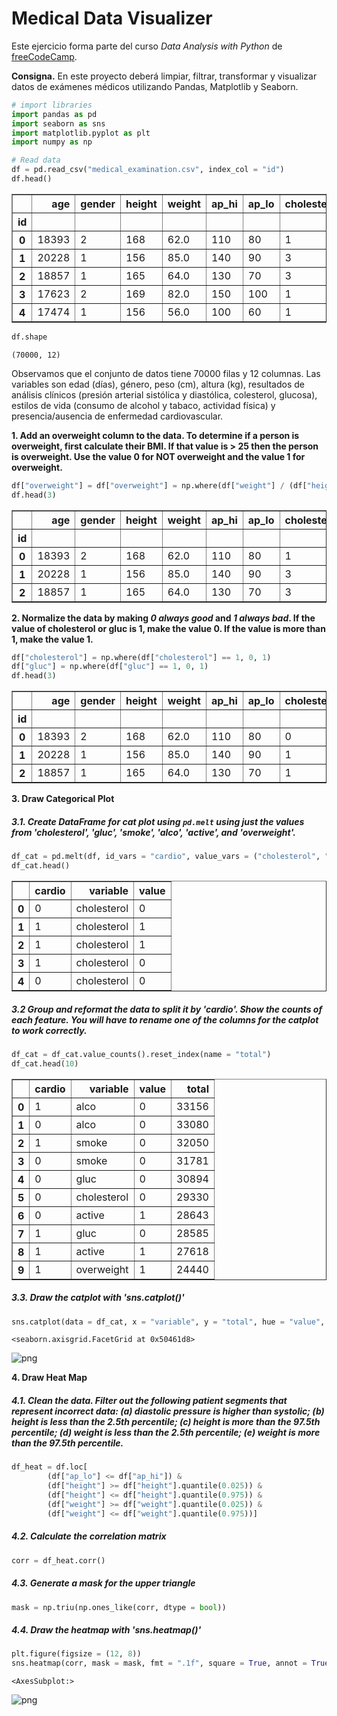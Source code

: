 # Medical Data Visualizer

Este ejercicio forma parte del curso *Data Analysis with Python* de [freeCodeCamp](https://www.freecodecamp.org/learn/data-analysis-with-python/).

**Consigna.** En este proyecto deberá limpiar, filtrar, transformar y visualizar datos de exámenes médicos utilizando Pandas, Matplotlib y Seaborn.


```python
# import libraries
import pandas as pd
import seaborn as sns
import matplotlib.pyplot as plt
import numpy as np
```


```python
# Read data
df = pd.read_csv("medical_examination.csv", index_col = "id")
df.head()
```




<div>
<style scoped>
    .dataframe tbody tr th:only-of-type {
        vertical-align: middle;
    }

    .dataframe tbody tr th {
        vertical-align: top;
    }

    .dataframe thead th {
        text-align: right;
    }
</style>
<table border="1" class="dataframe">
  <thead>
    <tr style="text-align: right;">
      <th></th>
      <th>age</th>
      <th>gender</th>
      <th>height</th>
      <th>weight</th>
      <th>ap_hi</th>
      <th>ap_lo</th>
      <th>cholesterol</th>
      <th>gluc</th>
      <th>smoke</th>
      <th>alco</th>
      <th>active</th>
      <th>cardio</th>
    </tr>
    <tr>
      <th>id</th>
      <th></th>
      <th></th>
      <th></th>
      <th></th>
      <th></th>
      <th></th>
      <th></th>
      <th></th>
      <th></th>
      <th></th>
      <th></th>
      <th></th>
    </tr>
  </thead>
  <tbody>
    <tr>
      <th>0</th>
      <td>18393</td>
      <td>2</td>
      <td>168</td>
      <td>62.0</td>
      <td>110</td>
      <td>80</td>
      <td>1</td>
      <td>1</td>
      <td>0</td>
      <td>0</td>
      <td>1</td>
      <td>0</td>
    </tr>
    <tr>
      <th>1</th>
      <td>20228</td>
      <td>1</td>
      <td>156</td>
      <td>85.0</td>
      <td>140</td>
      <td>90</td>
      <td>3</td>
      <td>1</td>
      <td>0</td>
      <td>0</td>
      <td>1</td>
      <td>1</td>
    </tr>
    <tr>
      <th>2</th>
      <td>18857</td>
      <td>1</td>
      <td>165</td>
      <td>64.0</td>
      <td>130</td>
      <td>70</td>
      <td>3</td>
      <td>1</td>
      <td>0</td>
      <td>0</td>
      <td>0</td>
      <td>1</td>
    </tr>
    <tr>
      <th>3</th>
      <td>17623</td>
      <td>2</td>
      <td>169</td>
      <td>82.0</td>
      <td>150</td>
      <td>100</td>
      <td>1</td>
      <td>1</td>
      <td>0</td>
      <td>0</td>
      <td>1</td>
      <td>1</td>
    </tr>
    <tr>
      <th>4</th>
      <td>17474</td>
      <td>1</td>
      <td>156</td>
      <td>56.0</td>
      <td>100</td>
      <td>60</td>
      <td>1</td>
      <td>1</td>
      <td>0</td>
      <td>0</td>
      <td>0</td>
      <td>0</td>
    </tr>
  </tbody>
</table>
</div>




```python
df.shape
```




    (70000, 12)



Observamos que el conjunto de datos tiene 70000 filas y 12 columnas. Las variables son edad (días), género, peso (cm),  altura (kg), resultados de análisis clínicos (presión arterial sistólica y diastólica, colesterol, glucosa), estilos de vida (consumo de alcohol y tabaco, actividad física) y presencia/ausencia de enfermedad cardiovascular.

**1. Add an overweight column to the data. To determine if a person is overweight, first calculate their BMI. If that value is > 25 then the person is overweight. Use the value 0 for NOT overweight and the value 1 for overweight.**


```python
df["overweight"] = df["overweight"] = np.where(df["weight"] / (df["height"] / 100 ) ** 2 > 25, 1, 0)
df.head(3)
```




<div>
<style scoped>
    .dataframe tbody tr th:only-of-type {
        vertical-align: middle;
    }

    .dataframe tbody tr th {
        vertical-align: top;
    }

    .dataframe thead th {
        text-align: right;
    }
</style>
<table border="1" class="dataframe">
  <thead>
    <tr style="text-align: right;">
      <th></th>
      <th>age</th>
      <th>gender</th>
      <th>height</th>
      <th>weight</th>
      <th>ap_hi</th>
      <th>ap_lo</th>
      <th>cholesterol</th>
      <th>gluc</th>
      <th>smoke</th>
      <th>alco</th>
      <th>active</th>
      <th>cardio</th>
      <th>overweight</th>
    </tr>
    <tr>
      <th>id</th>
      <th></th>
      <th></th>
      <th></th>
      <th></th>
      <th></th>
      <th></th>
      <th></th>
      <th></th>
      <th></th>
      <th></th>
      <th></th>
      <th></th>
      <th></th>
    </tr>
  </thead>
  <tbody>
    <tr>
      <th>0</th>
      <td>18393</td>
      <td>2</td>
      <td>168</td>
      <td>62.0</td>
      <td>110</td>
      <td>80</td>
      <td>1</td>
      <td>1</td>
      <td>0</td>
      <td>0</td>
      <td>1</td>
      <td>0</td>
      <td>0</td>
    </tr>
    <tr>
      <th>1</th>
      <td>20228</td>
      <td>1</td>
      <td>156</td>
      <td>85.0</td>
      <td>140</td>
      <td>90</td>
      <td>3</td>
      <td>1</td>
      <td>0</td>
      <td>0</td>
      <td>1</td>
      <td>1</td>
      <td>1</td>
    </tr>
    <tr>
      <th>2</th>
      <td>18857</td>
      <td>1</td>
      <td>165</td>
      <td>64.0</td>
      <td>130</td>
      <td>70</td>
      <td>3</td>
      <td>1</td>
      <td>0</td>
      <td>0</td>
      <td>0</td>
      <td>1</td>
      <td>0</td>
    </tr>
  </tbody>
</table>
</div>



**2. Normalize the data by making *0 always good* and *1 always bad*. If the value of cholesterol or gluc is 1, make the value 0. If the value is more than 1, make the value 1.**


```python
df["cholesterol"] = np.where(df["cholesterol"] == 1, 0, 1)
df["gluc"] = np.where(df["gluc"] == 1, 0, 1)
df.head(3)
```




<div>
<style scoped>
    .dataframe tbody tr th:only-of-type {
        vertical-align: middle;
    }

    .dataframe tbody tr th {
        vertical-align: top;
    }

    .dataframe thead th {
        text-align: right;
    }
</style>
<table border="1" class="dataframe">
  <thead>
    <tr style="text-align: right;">
      <th></th>
      <th>age</th>
      <th>gender</th>
      <th>height</th>
      <th>weight</th>
      <th>ap_hi</th>
      <th>ap_lo</th>
      <th>cholesterol</th>
      <th>gluc</th>
      <th>smoke</th>
      <th>alco</th>
      <th>active</th>
      <th>cardio</th>
      <th>overweight</th>
    </tr>
    <tr>
      <th>id</th>
      <th></th>
      <th></th>
      <th></th>
      <th></th>
      <th></th>
      <th></th>
      <th></th>
      <th></th>
      <th></th>
      <th></th>
      <th></th>
      <th></th>
      <th></th>
    </tr>
  </thead>
  <tbody>
    <tr>
      <th>0</th>
      <td>18393</td>
      <td>2</td>
      <td>168</td>
      <td>62.0</td>
      <td>110</td>
      <td>80</td>
      <td>0</td>
      <td>0</td>
      <td>0</td>
      <td>0</td>
      <td>1</td>
      <td>0</td>
      <td>0</td>
    </tr>
    <tr>
      <th>1</th>
      <td>20228</td>
      <td>1</td>
      <td>156</td>
      <td>85.0</td>
      <td>140</td>
      <td>90</td>
      <td>1</td>
      <td>0</td>
      <td>0</td>
      <td>0</td>
      <td>1</td>
      <td>1</td>
      <td>1</td>
    </tr>
    <tr>
      <th>2</th>
      <td>18857</td>
      <td>1</td>
      <td>165</td>
      <td>64.0</td>
      <td>130</td>
      <td>70</td>
      <td>1</td>
      <td>0</td>
      <td>0</td>
      <td>0</td>
      <td>0</td>
      <td>1</td>
      <td>0</td>
    </tr>
  </tbody>
</table>
</div>



**3. Draw Categorical Plot**

##### 3.1. Create DataFrame for cat plot using `pd.melt` using just the values from 'cholesterol', 'gluc', 'smoke', 'alco', 'active', and 'overweight'.


```python
df_cat = pd.melt(df, id_vars = "cardio", value_vars = ("cholesterol", "gluc", "smoke", "alco", "active", "overweight"))
df_cat.head()
```




<div>
<style scoped>
    .dataframe tbody tr th:only-of-type {
        vertical-align: middle;
    }

    .dataframe tbody tr th {
        vertical-align: top;
    }

    .dataframe thead th {
        text-align: right;
    }
</style>
<table border="1" class="dataframe">
  <thead>
    <tr style="text-align: right;">
      <th></th>
      <th>cardio</th>
      <th>variable</th>
      <th>value</th>
    </tr>
  </thead>
  <tbody>
    <tr>
      <th>0</th>
      <td>0</td>
      <td>cholesterol</td>
      <td>0</td>
    </tr>
    <tr>
      <th>1</th>
      <td>1</td>
      <td>cholesterol</td>
      <td>1</td>
    </tr>
    <tr>
      <th>2</th>
      <td>1</td>
      <td>cholesterol</td>
      <td>1</td>
    </tr>
    <tr>
      <th>3</th>
      <td>1</td>
      <td>cholesterol</td>
      <td>0</td>
    </tr>
    <tr>
      <th>4</th>
      <td>0</td>
      <td>cholesterol</td>
      <td>0</td>
    </tr>
  </tbody>
</table>
</div>



##### 3.2 Group and reformat the data to split it by 'cardio'. Show the counts of each feature. You will have to rename one of the columns for the catplot to work correctly.


```python
df_cat = df_cat.value_counts().reset_index(name = "total")
df_cat.head(10)
```




<div>
<style scoped>
    .dataframe tbody tr th:only-of-type {
        vertical-align: middle;
    }

    .dataframe tbody tr th {
        vertical-align: top;
    }

    .dataframe thead th {
        text-align: right;
    }
</style>
<table border="1" class="dataframe">
  <thead>
    <tr style="text-align: right;">
      <th></th>
      <th>cardio</th>
      <th>variable</th>
      <th>value</th>
      <th>total</th>
    </tr>
  </thead>
  <tbody>
    <tr>
      <th>0</th>
      <td>1</td>
      <td>alco</td>
      <td>0</td>
      <td>33156</td>
    </tr>
    <tr>
      <th>1</th>
      <td>0</td>
      <td>alco</td>
      <td>0</td>
      <td>33080</td>
    </tr>
    <tr>
      <th>2</th>
      <td>1</td>
      <td>smoke</td>
      <td>0</td>
      <td>32050</td>
    </tr>
    <tr>
      <th>3</th>
      <td>0</td>
      <td>smoke</td>
      <td>0</td>
      <td>31781</td>
    </tr>
    <tr>
      <th>4</th>
      <td>0</td>
      <td>gluc</td>
      <td>0</td>
      <td>30894</td>
    </tr>
    <tr>
      <th>5</th>
      <td>0</td>
      <td>cholesterol</td>
      <td>0</td>
      <td>29330</td>
    </tr>
    <tr>
      <th>6</th>
      <td>0</td>
      <td>active</td>
      <td>1</td>
      <td>28643</td>
    </tr>
    <tr>
      <th>7</th>
      <td>1</td>
      <td>gluc</td>
      <td>0</td>
      <td>28585</td>
    </tr>
    <tr>
      <th>8</th>
      <td>1</td>
      <td>active</td>
      <td>1</td>
      <td>27618</td>
    </tr>
    <tr>
      <th>9</th>
      <td>1</td>
      <td>overweight</td>
      <td>1</td>
      <td>24440</td>
    </tr>
  </tbody>
</table>
</div>



##### 3.3. Draw the catplot with 'sns.catplot()'


```python
sns.catplot(data = df_cat, x = "variable", y = "total", hue = "value", col = "cardio", kind = "bar")
```




    <seaborn.axisgrid.FacetGrid at 0x50461d8>




    
![png](output_15_1.png)
    


**4. Draw Heat Map**

##### 4.1. Clean the data. Filter out the following patient segments that represent incorrect data: (a) diastolic pressure is higher than systolic; (b) height is less than the 2.5th percentile; (c) height is more than the 97.5th percentile; (d) weight is less than the 2.5th percentile; (e) weight is more than the 97.5th percentile.


```python
df_heat = df.loc[
        (df["ap_lo"] <= df["ap_hi"]) &
        (df["height"] >= df["height"].quantile(0.025)) &
        (df["height"] <= df["height"].quantile(0.975)) &
        (df["weight"] >= df["weight"].quantile(0.025)) &
        (df["weight"] <= df["weight"].quantile(0.975))]
```

##### 4.2. Calculate the correlation matrix


```python
corr = df_heat.corr()
```

##### 4.3. Generate a mask for the upper triangle 


```python
mask = np.triu(np.ones_like(corr, dtype = bool))
```

##### 4.4. Draw the heatmap with 'sns.heatmap()'


```python
plt.figure(figsize = (12, 8))
sns.heatmap(corr, mask = mask, fmt = ".1f", square = True, annot = True)
```




    <AxesSubplot:>




    
![png](output_24_1.png)
    

